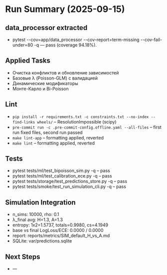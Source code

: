 # Run Summary (2025-09-15)

## data_processor extracted
- pytest --cov=app/data_processor --cov-report=term-missing --cov-fail-under=80 -q — pass (coverage 94.18%).

## Applied Tasks
- Очистка конфликтов и обновление зависимостей
- Базовые λ (Poisson-GLM) с валидацией
- Динамические модификаторы
- Монте-Карло и Bi-Poisson

## Lint
- `pip install -r requirements.txt -c constraints.txt --no-index --find-links wheels/` – ResolutionImpossible (scipy)
- `pre-commit run -c .pre-commit-config.offline.yaml --all-files` – first run fixed files, second run passed
- `make lint-app` – formatting applied, reverted
- `make lint` – formatting applied, reverted

## Tests
- pytest tests/ml/test_bipoisson_sim.py -q – pass
- pytest tests/ml/test_calibration_ece.py -q – pass
- pytest tests/storage/test_predictions_store.py -q – pass
- pytest tests/smoke/test_run_simulation_cli.py -q – pass

## Simulation Integration
- n_sims: 10000, rho: 0.1
- λ_final avg: H=1.3, A=1.3
- entropy: 1x2=1.5737, totals=0.9980, cs=4.1949
- base vs final LogLoss/ECE: 0.0000 / 0.0000
- report: reports/metrics/SIM_default_H_vs_A.md
- SQLite: var/predictions.sqlite

## Next Steps
- —
